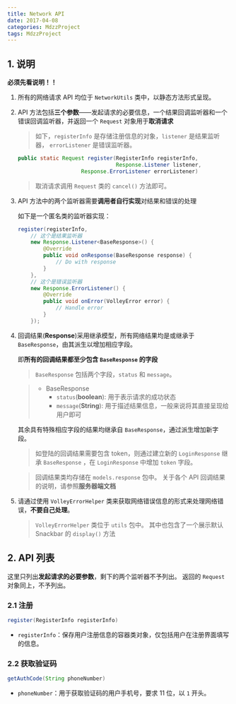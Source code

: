 ```yaml
---
title: Network API
date: 2017-04-08
categories: MdzzProject
tags: MdzzProject
---
```


## 1. 说明

**必须先看说明！！**

1. 所有的网络请求 API 均位于 `NetworkUtils` 类中，以静态方法形式呈现。

2. API 方法包括**三个参数**——发起请求的必要信息，一个结果回调监听器和一个错误回调监听器，并返回一个 `Request` 对象用于**取消请求**

    > 如下，`registerInfo` 是存储注册信息的对象，`listener` 是结果监听器， `errorListener` 是错误监听器。

    ```java
    public static Request register(RegisterInfo registerInfo,
                                   Response.Listener listener,
                        Response.ErrorListener errorListener)
    ```

    > 取消请求调用 `Request` 类的 `cancel()` 方法即可。

3. API 方法中的两个监听器需要**调用者自行实现**对结果和错误的处理

    如下是一个匿名类的监听器实现：

    ```java
    register(registerInfo,
        // 这个是结果监听器
        new Response.Listener<BaseResponse>() {
            @Override
            public void onResponse(BaseResponse response) {
                // Do with response
            }
        },
        // 这个是错误监听器
        new Response.ErrorListener() {
            @Override
            public void onError(VolleyError error) {
                // Handle error
            }
        });
    ```

4. 回调结果(**Response**)采用继承模型，所有网络结果均是或继承于`BaseResponse`，由其派生以增加相应字段。

    即**所有的回调结果都至少包含 `BaseResponse` 的字段**

    > `BaseResponse` 包括两个字段，`status` 和 `message`。

    > - BaseResponse
    >    - `status`(**boolean**): 用于表示请求的成功状态
    >   - `message`(**String**): 用于描述结果信息，一般来说将其直接呈现给用户即可

    其余具有特殊相应字段的结果均继承自 `BaseResponse`，通过派生增加新字段。

    > 如登陆的回调结果需要包含 token，则通过建立新的 `LoginResponse` 继承 `BaseResponse` ，在 `LoginResponse` 中增加 `token` 字段。

    > 回调结果类均存储在 `models.response` 包中。
    关于各个 API 回调结果的说明，请参照**服务器端文档**

5. 请通过使用 `VolleyErrorHelper` 类来获取网络错误信息的形式来处理网络错误，**不要自己处理**。

    > `VolleyErrorHelper` 类位于 `utils` 包中。
    其中也包含了一个展示默认 Snackbar 的 `display()` 方法

## 2. API 列表

这里只列出**发起请求的必要参数**，剩下的两个监听器不予列出。
返回的 `Request` 对象同上，不予列出。

### 2.1 注册

```java
register(RegisterInfo registerInfo)
```

- `registerInfo`：保存用户注册信息的容器类对象，仅包括用户在注册界面填写的信息。

### 2.2 获取验证码

```java
getAuthCode(String phoneNumber)
```

- `phoneNumber`：用于获取验证码的用户手机号，要求 11 位，以 `1` 开头。
